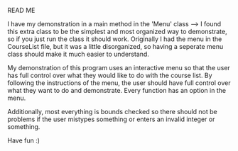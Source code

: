 READ ME

I have my demonstration in a main method in the 'Menu' class --> I found this extra class to be
the simplest and most organized way to demonstrate, so if you just run the class it should work. 
Originally I had the menu in the CourseList file, but it was a little disorganized, so having a 
seperate menu class should make it much easier to understand. 

My demonstration of this program uses an interactive menu so that the user has
full control over what they would like to do with the course list. By following
the instructions of the menu, the user should have full control over what they
want to do and demonstrate. Every function has an option in the menu. 

Additionally, most everything is bounds checked so there should not be problems if 
the user mistypes something or enters an invalid integer or something.

Have fun :)